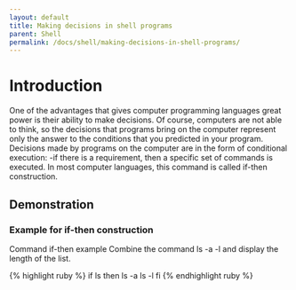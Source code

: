 ```yaml
---
layout: default
title: Making decisions in shell programs
parent: Shell
permalink: /docs/shell/making-decisions-in-shell-programs/
---
```

# Introduction

One of the advantages that gives computer programming languages great power is their ability to make decisions.
Of course, computers are not able to think, so the decisions that programs bring on the computer represent only the answer to the conditions that you predicted in your program.
Decisions made by programs on the computer are in the form of conditional execution:
-if there is a requirement, then a specific set of commands is executed.
In most computer languages, this command is called if-then construction.

## Demonstration

### Example for if-then construction
Command if-then example
Combine the command ls -a -l and display the length of the list.

{% highlight ruby %}
if ls
then
ls -a
ls -l
fi
{% endhighlight ruby %}
